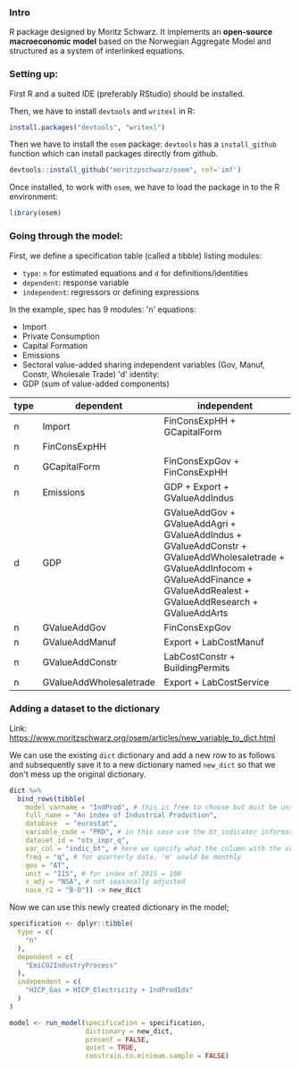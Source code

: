 ### Intro
R package designed by Moritz Schwarz. 
It implements an **open-source macroeconomic model** based on the Norwegian Aggregate Model and structured as a system of interlinked equations.

### Setting up:
First R and a suited IDE (preferably RStudio) should be installed.

Then, we have to install `devtools` and `writexl` in R: 
```r
install.packages("devtools", "writexl")
```

Then we have to install the `osem` package: `devtools` has a `install_github` function which can install packages directly from github.
```r
devtools::install_github("moritzpschwarz/osem", ref='imf')
```

Once installed, to work with `osem`, we have to load the package in to the R environment:
```r
library(osem)
```

### Going through the model:

First, we define a specification table (called a tibble) listing modules:
- `type`: `n` for estimated equations and `d` for definitions/identities
- `dependent`: response variable
- `independent`: regressors or defining expressions

In the example, spec has 9 modules:
'n' equations: 
- Import
- Private Consumption
- Capital Formation
- Emissions
- Sectoral value-added sharing independent variables (Gov, Manuf, Constr, Wholesale Trade)
'd' identity:
- GDP (sum of value-added components)

| type | dependent               | independent                                                                                                                                                                            |
| ---- | ----------------------- | -------------------------------------------------------------------------------------------------------------------------------------------------------------------------------------- |
| n    | Import                  | FinConsExpHH + GCapitalForm                                                                                                                                                            |
| n    | FinConsExpHH            |                                                                                                                                                                                        |
| n    | GCapitalForm            | FinConsExpGov + FinConsExpHH                                                                                                                                                           |
| n    | Emissions               | GDP + Export + GValueAddIndus                                                                                                                                                          |
| d    | GDP                     | GValueAddGov + GValueAddAgri + GValueAddIndus + GValueAddConstr + GValueAddWholesaletrade + GValueAddInfocom + GValueAddFinance + GValueAddRealest + GValueAddResearch + GValueAddArts |
| n    | GValueAddGov            | FinConsExpGov                                                                                                                                                                          |
| n    | GValueAddManuf          | Export + LabCostManuf                                                                                                                                                                  |
| n    | GValueAddConstr         | LabCostConstr + BuildingPermits                                                                                                                                                        |
| n    | GValueAddWholesaletrade | Export + LabCostService                                                                                                                                                                |

### Adding a dataset to the dictionary

Link: https://www.moritzschwarz.org/osem/articles/new_variable_to_dict.html

We can use the existing `dict` dictionary and add a new row to as follows and subsequently save it to a new dictionary named `new_dict` so that we don't mess up the original dictionary.

```r
dict %>% 
  bind_rows(tibble(
    model_varname = "IndProd", # this is free to choose but must be unique
    full_name = "An index of Industrial Production",
    database  = "eurostat",
    variable_code = "PRD", # in this case use the bt_indicator information here
    dataset_id = "sts_inpr_q",
    var_col = "indic_bt", # here we specify what the column with the variables is called
    freq = "q", # for quarterly data, 'm' would be monthly
    geo = "AT",
    unit = "I15", # for index of 2015 = 100
    s_adj = "NSA", # not seasonally adjusted
    nace_r2 = "B-D")) -> new_dict
```

Now we can use this newly created dictionary in the model;

```r
specification <- dplyr::tibble(
  type = c(
    "n"
  ),
  dependent = c(
    "EmiCO2IndustryProcess"
  ),
  independent = c(
    "HICP_Gas + HICP_Electricity + IndProdIdx"
  )
)

model <- run_model(specification = specification,
                   dictionary = new_dict,
                   present = FALSE,
                   quiet = TRUE,
                   constrain.to.minimum.sample = FALSE)
```

